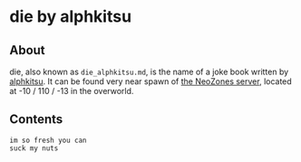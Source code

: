 # die by alphkitsu

## About
die, also known as `die_alphkitsu.md`, is the name of a joke book written by [alphkitsu](https://namemc.com/profile/alphkitsu.1). It can be found very near spawn of [the NeoZones server](https://mc.neozones.club), located at -10 / 110 / -13 in the overworld.

## Contents
```
im so fresh you can
suck my nuts
```